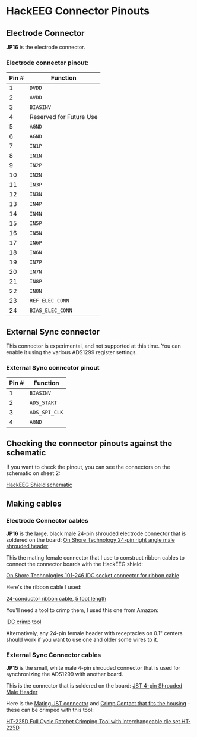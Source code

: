 # HackEEG Connector Pinouts

## Electrode Connector

**JP16** is the electrode connector.

### Electrode connector pinout:

|Pin #	|Function						|
|-----	|-------------------------	|
|  1	|`DVDD`						|
|  2	|`AVDD`						|
|  3	|`BIASINV`					|
|  4	| Reserved for Future Use	|
|  5	|`AGND`						|
|  6	|`AGND`						|
|  7	|`IN1P`						|
|  8	|`IN1N`						|
|  9	|`IN2P`						|
| 10	|`IN2N`						|
| 11	|`IN3P`						|
| 12	|`IN3N`						|
| 13	|`IN4P`						|
| 14	|`IN4N`						|
| 15	|`IN5P`						|
| 16	|`IN5N`						|
| 17	|`IN6P`						|
| 18	|`IN6N`						|
| 19	|`IN7P`						|
| 20	|`IN7N`						|
| 21	|`IN8P`						|
| 22	|`IN8N`						|
| 23	|`REF_ELEC_CONN`				|
| 24	|`BIAS_ELEC_CONN`			|


## External Sync connector

This connector is experimental, and not supported at this time. You can enable it using the various ADS1299 register settings.

### External Sync connector pinout


|Pin #	|Function			|
|-----	|---------------	|
| 1   	|`BIASINV`		|
| 2   	|`ADS_START`   	|
| 3  	|`ADS_SPI_CLK`	|
| 4  	|`AGND`   		|


## Checking the connector pinouts against the schematic

If you want to check the pinout, you can see the connectors on the schematic on sheet 2:

[HackEEG Shield schematic](https://github.com/adamfeuer/hackeeg-shield/blob/master/hackeeg-shield.pdf)


## Making cables

### Electrode Connector cables

**JP16** is the large, black male 24-pin shrouded electrode connector that is soldered on the board: [On Shore Technology 24-pin right angle male shrouded header](https://www.digikey.com/product-detail/en/on-shore-technology-inc/101-246/ED10537-ND)


This the mating female connector that I use to construct ribbon cables to connect the connector boards with the HackEEG shield:

[On Shore Technologies 	101-246 IDC socket connector for ribbon cable](https://www.digikey.com/product-detail/en/on-shore-technology-inc/101-246/ED10504-ND)

Here's the ribbon cable I used:

[24-conductor ribbon cable, 5 foot length](https://www.digikey.com/product-detail/en/3m/3365-24-300SF/MC24G-5-ND/)

You'll need a tool to crimp them, I used this one from Amazon:

[IDC crimp tool](https://www.amazon.com/gp/product/B007R2JEM4)

Alternatively, any 24-pin female header with receptacles on 0.1" centers should work if you want to use one and older some wires to it.

### External Sync Connector cables

**JP15** is the small, white male 4-pin shrouded connector that is used for synchronizing the ADS1299 with another board.

This is the connector that is soldered on the board: [JST 4-pin Shrouded Male Header ](http://www.digikey.com/product-detail/en/S4B-PH-K-S(LF)(SN)/455-1721-ND/926628)

Here is the [Mating JST connector](http://www.digikey.com/product-detail/en/PHR-4/455-1164-ND/608606) and [Crimp Contact that fits the housing](http://www.digikey.com/product-detail/en/SPH-004T-P0.5S/455-1318-1-ND/608807) - these can be crimped with this tool:

[HT-225D Full Cycle Ratchet Crimping Tool with interchangeable die set HT-225D](http://www.amazon.com/dp/B007JLN93S)


